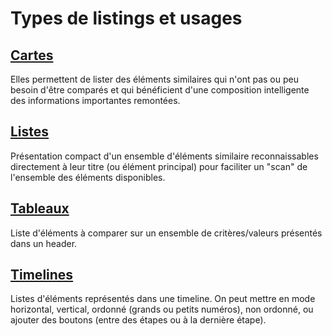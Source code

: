 # Types de listings et usages

## [Cartes](/components/layout/cards)

Elles permettent de lister des éléments similaires qui n'ont pas ou peu besoin d'être comparés et qui bénéficient d'une composition intelligente des informations importantes remontées.

## [Listes](/components/listings/lists)

Présentation compact d'un ensemble d'éléments similaire reconnaissables directement à leur titre (ou élément principal) pour faciliter un "scan" de l'ensemble des éléments disponibles.

## [Tableaux](/components/listings/tables)
Liste d'éléments à comparer sur un ensemble de critères/valeurs présentés dans un header.

## [Timelines](/components/listings/timelines)
Listes d'éléments représentés dans une timeline. On peut mettre en mode horizontal, vertical, ordonné (grands ou petits numéros), non ordonné, ou ajouter des boutons (entre des étapes ou à la dernière étape).
